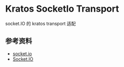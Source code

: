 # Kratos SocketIo Transport

socket.IO 的 kratos transport 适配

## 参考资料

- [socket.io](https://github.com/zishang520/socket.io)
- [Socket.IO](https://socket.io/zh-CN/docs/v4/)
